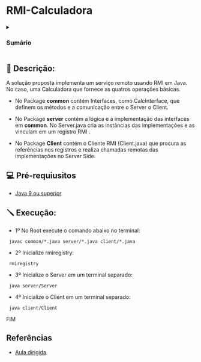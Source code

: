 # RMI-Calculadora

<details>
  <summary> <h3> Sumário </h3> </summary>

  - [Descrição](#descricao)
  - [Pre-requisitos](#pre_requisitos)
  - [Execução](#execucao)
  - [Referências](#referencais)
    
</details>

<a id="descricao"></a>
## 📜 Descrição:

A solução proposta implementa um serviço remoto usando RMI em Java. No caso,  uma Calculadora que fornece as quatros operações básicas.

- No Package **common** contém  Interfaces, como CalcInterface, que definem os métodos  e a comunicação entre o Server o Client.

- No Package **server** contém a lógica e a implementação das interfaces em **common**. No Server.java cria as instâncias das implementações e as vinculam em um registro RMI .

- No Package **Client** contém o Cliente RMI (Client.java) que procura as referências nos registros e realiza chamadas remotas das implementações no Server Side.  

<a id="pre_requisitos"></a>
## 💻 Pré-requiusitos

- [Java 9 ou superior](https://www.oracle.com/br/java/technologies/downloads/)


<a id="execucao"></a>
## 🪛 Execução:

- 1º No Root execute o comando abaixo no terminal:

 ```
  javac common/*.java server/*.java client/*.java
```

- 2º Inicialize rmiregistry:

 ```
  rmiregistry
```

- 3º Inicialize o Server em um terminal separado:

 ```
  java server/Server
```

- 4º Inicialize o Client em um terminal separado:

 ```
  java client/Client
```

FIM

<a id="referencias"></a>
## Referências

- [Aula dirigida](https://github.com/alinebrito/AulaPraticaRMI)


